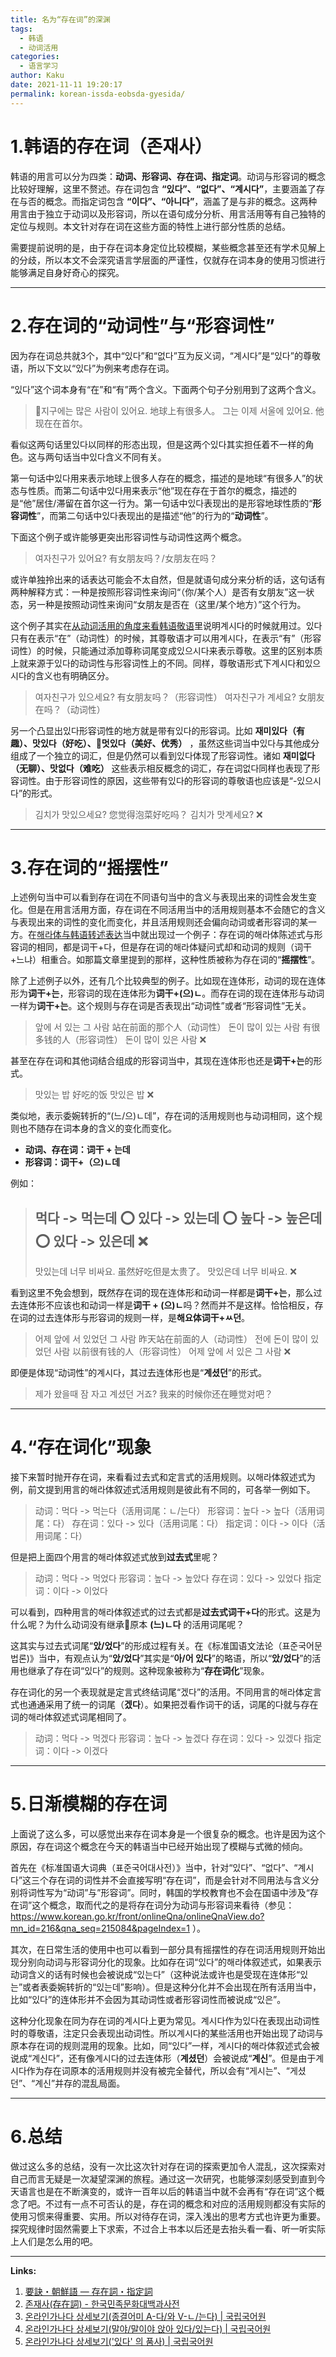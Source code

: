 ```yaml
---
title: 名为“存在词”的深渊
tags:
  - 韩语
  - 动词活用
categories:
  - 语言学习
author: Kaku
date: 2021-11-11 19:20:17
permalink: korean-issda-eobsda-gyesida/
---
```


# 1.韩语的存在词（존재사）

韩语的用言可以分为四类：**动词、形容词、存在词、指定词**。动词与形容词的概念比较好理解，这里不赘述。存在词包含 **“있다”、“없다”、“계시다”**，主要涵盖了存在与否的概念。而指定词包含 **“이다”、“아니다”**，涵盖了是与非的概念。这两种用言由于独立于动词以及形容词，所以在语句成分分析、用言活用等有自己独特的定位与规则。本文针对存在词在这些方面的特性上进行部分性质的总结。

需要提前说明的是，由于存在词本身定位比较模糊，某些概念甚至还有学术见解上的分歧，所以本文不会深究语言学层面的严谨性，仅就存在词本身的使用习惯进行能够满足自身好奇心的探究。

<!--more-->

---

# 2.存在词的“动词性”与“形容词性”

因为存在词总共就3个，其中“있다”和“없다”互为反义词，“계시다”是“있다”的尊敬语，所以下文以“있다”为例来考虑存在词。

“있다”这个词本身有“在”和“有”两个含义。下面两个句子分别用到了这两个含义。

> 지구에는 많은 사람이 있어요. 地球上有很多人。
> 그는 이제 서울에 있어요. 他现在在首尔。

看似这两句话里있다以同样的形态出现，但是这两个있다其实担任着不一样的角色。这与两句话当中있다含义不同有关。

第一句话中있다用来表示地球上很多人存在的概念，描述的是地球“有很多人”的状态与性质。而第二句话中있다用来表示“他”现在存在于首尔的概念，描述的是“他”居住/滞留在首尔这一行为。第一句话中있다表现出的是形容地球性质的“**形容词性**”，而第二句话中있다表现出的是描述“他”的行为的“**动词性**”。

下面这个例子或许能够更突出形容词性与动词性这两个概念。

> 여자친구가 있어요? 有女朋友吗？/女朋友在吗？

或许单独拎出来的话表达可能会不太自然，但是就语句成分来分析的话，这句话有两种解释方式：一种是按照形容词性来询问“（你/某个人）是否有女朋友”这一状态，另一种是按照动词性来询问“女朋友是否在（这里/某个地方）”这个行为。

这个例子其实在[从动词活用的角度来看韩语敬语](/korean-honorific-forms/#4-6-안녕히-계세요：特殊尊敬语的准尊敬阶命令式)里说明계시다的时候就用过。있다只有在表示“在”（动词性）的时候，其尊敬语才可以用계시다，在表示“有”（形容词性）的时候，只能通过添加尊称词尾变成있으시다来表示尊敬。这里的区别本质上就来源于있다的动词性与形容词性上的不同。同样，尊敬语形式下계시다和있으시다的含义也有明确区分。

> 여자친구가 있으세요? 有女朋友吗？（形容词性）
> 여자친구가 계세요? 女朋友在吗？（动词性）

另一个凸显出있다形容词性的地方就是带有있다的形容词。比如 **재미있다（有趣）、맛있다（好吃）、멋있다（美好、优秀）** ，虽然这些词当中있다与其他成分组成了一个独立的词汇，但是仍然可以看到있다体现了形容词性。诸如 **재미없다（无聊）、맛없다（难吃）** 这些表示相反概念的词汇，存在词없다同样也表现了形容词性。由于形容词性的原因，这些带有있다的形容词的尊敬语也应该是“-있으시다”的形式。

> 김치가 맛있으세요? 您觉得泡菜好吃吗？
> 김치가 맛계세요? ❌

---

# 3.存在词的“摇摆性”

上述例句当中可以看到存在词在不同语句当中的含义与表现出来的词性会发生变化。但是在用言活用方面，存在词在不同活用当中的活用规则基本不会随它的含义与表现出来的词性的变化而变化，并且活用规则还会偏向动词或者形容词的某一方。在[해라体与韩语转述表达](/korean-haela/)当中就出现过一个例子：存在词的해라体陈述式与形容词的相同，都是词干+다，但是存在词的해라体疑问式却和动词的规则（词干+느냐）相重合。如那篇文章里提到的那样，这种性质被称为存在词的“**摇摆性**”。

除了上述例子以外，还有几个比较典型的例子。比如现在连体形，动词的现在连体形为**词干+는**，形容词的现在连体形为**词干+(으)ㄴ**。而存在词的现在连体形与动词一样为**词干+는**。这个规则与存在词是否表现出“动词性”或者“形容词性”无关。

> 앞에 서 있는 그 사람 站在前面的那个人（动词性）
> 돈이 많이 있는 사람 有很多钱的人（形容词性）
> 돈이 많이 있은 사람 ❌

甚至在存在词和其他词结合组成的形容词当中，其现在连体形也还是**词干+는**的形式。

> 맛있는 밥 好吃的饭
> 맛있은 밥 ❌

类似地，表示委婉转折的“(느/으)ㄴ데”，存在词的活用规则也与动词相同，这个规则也不随存在词本身的含义的变化而变化。

- **动词、存在词：词干 + 는데**
- **形容词：词干+（으)ㄴ데**

例如：

> 먹다 -> 먹는데 ⭕️
> 있다 -> 있는데 ⭕️
> 높다 -> 높은데 ⭕️
> 있다 -> 있은데 ❌
> ---
> 맛있는데 너무 비싸요. 虽然好吃但是太贵了。
> 맛있은데 너무 비싸요. ❌

看到这里不免会想到，既然存在词的现在连体形和动词一样都是**词干+는**，那么过去连体形不应该也和动词一样是**词干 + (으)ㄴ**吗？然而并不是这样。恰恰相反，存在词的过去连体形与形容词的规则一样，是**해요体词干+ㅆ던**。

> 어제 앞에 서 있었던 그 사람 昨天站在前面的人（动词性）
> 전에 돈이 많이 있었던 사람 以前很有钱的人（形容词性）
> 어제 앞에 서 있은 그 사람 ❌

即便是体现“动词性”的계시다，其过去连体形也是“**계셨던**”的形式。

> 제가 왔을때 잠 자고 계셨던 거죠? 我来的时候你还在睡觉对吧？

---

# 4.“存在词化”现象

接下来暂时抛开存在词，来看看过去式和定言式的活用规则。以해라体叙述式为例，前文提到用言的해라体叙述式活用规则是彼此有不同的，可各举一例如下。

> 动词：먹다 -> 먹는다（活用词尾：ㄴ/는다）
> 形容词：높다 -> 높다（活用词尾：다）
> 存在词：있다 -> 있다（活用词尾：다）
> 指定词：이다 -> 이다（活用词尾：다）

但是把上面四个用言的해라体叙述式放到**过去式**里呢？

> 动词：먹다 -> 먹었다
> 形容词：높다 -> 높았다
> 存在词：있다 -> 있었다
> 指定词：이다 -> 이었다

可以看到，四种用言的해라体叙述式的过去式都是**过去式词干+다**的形式。这是为什么呢？为什么动词没有继承原本 **(느)ㄴ다** 的活用词尾呢？

这其实与过去式词尾“**았/었다**”的形成过程有关。在《标准国语文法论（표준국어문법론)》当中，有观点认为“**았/었다**”其实是“**아/어 있다**”的略语，所以“**았/었다**”的活用也继承了存在词“있다”的规则。这种现象被称为“**存在词化**”现象。

存在词化的另一个表现就是定言式终结词尾“겠다”的活用。不同用言的해라体定言式也通通采用了统一的词尾（**겠다**）。如果把겠看作词干的话，词尾的다就与存在词的해라体叙述式词尾相同了。

> 动词：먹다 -> 먹겠다
> 形容词：높다 -> 높겠다
> 存在词：있다 -> 있겠다
> 指定词：이다 -> 이겠다

---

# 5.日渐模糊的存在词

上面说了这么多，可以感觉出来存在词本身是一个很复杂的概念。也许是因为这个原因，存在词这个概念在今天的韩语当中已经开始出现了模糊与式微的倾向。

首先在《标准国语大词典（표준국어대사전）》当中，针对“있다”、“없다”、“계시다”这三个存在词的词性并不会直接写明“存在词”，而是会针对不同用法与含义分别将词性写为“动词”与”形容词”。同时，韩国的学校教育也不会在国语中涉及“存在词”这个概念，取而代之的是将存在词分为动词与形容词来看待（参见：https://www.korean.go.kr/front/onlineQna/onlineQnaView.do?mn_id=216&qna_seq=215084&pageIndex=1 ）。

其次，在日常生活的使用中也可以看到一部分具有摇摆性的存在词活用规则开始出现分别向动词与形容词分化的现象。比如存在词“있다”的해라体叙述式，如果表示动词含义的话有时候也会被说成“있는다”（这种说法或许也是受现在连体形“있는”或者表委婉转折的“있는데”影响）。但是这种分化并不会出现在所有活用当中，比如“있다”的连体形并不会因为其动词性或者形容词性而被说成“있은”。

这种分化现象在同为存在词的계시다上更为常见。계시다作为있다在表现出动词性时的尊敬语，注定只会表现出动词性。所以계시다的某些活用也开始出现了动词与原本存在词的规则混用的现象。比如，同“있다”一样，계시다的해라体叙述式会被说成“계신다”，还有像계시다的过去连体形（**계셨던**）会被说成“**계신**”。但是由于계시다作为存在词原本的活用规则并没有被完全替代，所以会有“게시는”、“게셨던”、“계신”并存的混乱局面。

---

# 6.总结

做过这么多的总结，没有一次比这次针对存在词的探索更加令人混乱，这次探索对自己而言无疑是一次凝望深渊的旅程。通过这一次研究，也能够深刻感受到直到今天语言也是在不断演变的，或许一百年以后的韩语当中就不会再有“存在词”这个概念了吧。不过有一点不可否认的是，存在词的概念和对应的活用规则都没有实际的使用习惯来得重要、实用。所以对待存在词，深入浅出的思考方式也许更为重要。探究规律时固然需要上下求索，不过合上书本以后还是去抬头看一看、听一听实际上人们是怎么用的吧。

---

**Links:**

1. [要訣・朝鮮語 ― 存在詞・指定詞](http://www.tufs.ac.jp/ts/personal/choes/kouza/yoketu/sonzaisi_siteisi.html)
2. [존재사(存在詞) - 한국민족문화대백과사전](http://encykorea.aks.ac.kr/Contents/Item/E0052849)
3. [온라인가나다 상세보기(종결어미 A-다/와 V-ㄴ/는다) | 국립국어원](https://www.korean.go.kr/front/onlineQna/onlineQnaView.do?mn_id=216&qna_seq=9158)
4. [온라인가나다 상세보기(말야/말이야 앉아 있다/있는다) | 국립국어원](https://www.korean.go.kr/front/onlineQna/onlineQnaView.do?mn_id=216&qna_seq=37810)
5. [온라인가나다 상세보기('있다' 의 품사) | 국립국어원](https://korean.go.kr/front/onlineQna/onlineQnaView.do?mn_id=216&qna_seq=133961)
